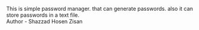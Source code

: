 This is simple password manager. that can generate passwords. also it can store passwords in a text file.
<br/>
Author - Shazzad Hosen Zisan
